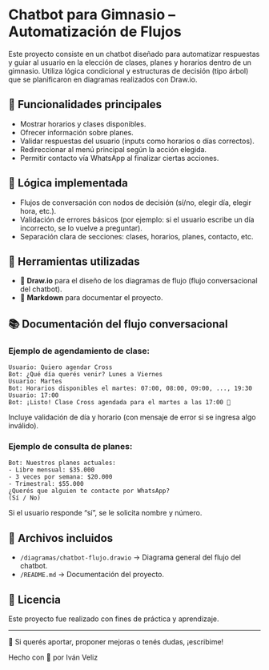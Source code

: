 # Chatbot para Gimnasio – Automatización de Flujos

Este proyecto consiste en un chatbot diseñado para automatizar respuestas y guiar al usuario en la elección de clases, planes y horarios dentro de un gimnasio. Utiliza lógica condicional y estructuras de decisión (tipo árbol) que se planificaron en diagramas realizados con Draw\.io.

## 📌 Funcionalidades principales

- Mostrar horarios y clases disponibles.
- Ofrecer información sobre planes.
- Validar respuestas del usuario (inputs como horarios o días correctos).
- Redireccionar al menú principal según la acción elegida.
- Permitir contacto vía WhatsApp al finalizar ciertas acciones.

## 🧠 Lógica implementada

- Flujos de conversación con nodos de decisión (sí/no, elegir día, elegir hora, etc.).
- Validación de errores básicos (por ejemplo: si el usuario escribe un día incorrecto, se lo vuelve a preguntar).
- Separación clara de secciones: clases, horarios, planes, contacto, etc.

## 🧰 Herramientas utilizadas

- 🧩 **Draw\.io** para el diseño de los diagramas de flujo (flujo conversacional del chatbot).
- 📄 **Markdown** para documentar el proyecto.

## 📚 Documentación del flujo conversacional

### Ejemplo de agendamiento de clase:

```
Usuario: Quiero agendar Cross
Bot: ¿Qué día querés venir? Lunes a Viernes
Usuario: Martes
Bot: Horarios disponibles el martes: 07:00, 08:00, 09:00, ..., 19:30
Usuario: 17:00
Bot: ¡Listo! Clase Cross agendada para el martes a las 17:00 💪
```

Incluye validación de día y horario (con mensaje de error si se ingresa algo inválido).

### Ejemplo de consulta de planes:

```
Bot: Nuestros planes actuales:
- Libre mensual: $35.000
- 3 veces por semana: $20.000
- Trimestral: $55.000
¿Querés que alguien te contacte por WhatsApp?
(Sí / No)
```

Si el usuario responde “sí”, se le solicita nombre y número.

## 📁 Archivos incluidos

- `/diagramas/chatbot-flujo.drawio` → Diagrama general del flujo del chatbot.
- `/README.md` → Documentación del proyecto.

## 🧾 Licencia

Este proyecto fue realizado con fines de práctica y aprendizaje.

---

💬 Si querés aportar, proponer mejoras o tenés dudas, ¡escribime!

Hecho con 💪 por Iván Veliz

